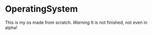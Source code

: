 # OperatingSystem
This is my os made from scratch. *Warning* It is not finished, not even in alpha!
